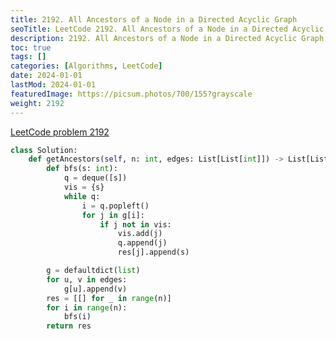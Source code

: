 ```yaml
---
title: 2192. All Ancestors of a Node in a Directed Acyclic Graph
seoTitle: LeetCode 2192. All Ancestors of a Node in a Directed Acyclic Graph | Python solution and explanation
description: 2192. All Ancestors of a Node in a Directed Acyclic Graph
toc: true
tags: []
categories: [Algorithms, LeetCode]
date: 2024-01-01
lastMod: 2024-01-01
featuredImage: https://picsum.photos/700/155?grayscale
weight: 2192
---
```


[LeetCode problem 2192](https://leetcode.com/problems/all-ancestors-of-a-node-in-a-directed-acyclic-graph/)

```python
class Solution:
    def getAncestors(self, n: int, edges: List[List[int]]) -> List[List[int]]:
        def bfs(s: int):
            q = deque([s])
            vis = {s}
            while q:
                i = q.popleft()
                for j in g[i]:
                    if j not in vis:
                        vis.add(j)
                        q.append(j)
                        res[j].append(s)

        g = defaultdict(list)
        for u, v in edges:
            g[u].append(v)
        res = [[] for _ in range(n)]
        for i in range(n):
            bfs(i)
        return res

```
